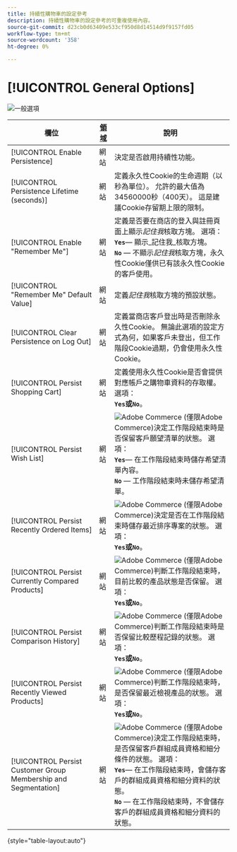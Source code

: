 ```yaml
---
title: 持續性購物車的設定參考
description: 持續性購物車的設定參考的可重複使用內容。
source-git-commit: d23cb0d63409e533cf950d8d14514d9f9157fd05
workflow-type: tm+mt
source-wordcount: '358'
ht-degree: 0%

---
```



# [!UICONTROL General Options]

![一般選項](/help/configuration-reference/customers/assets/persistent-shopping-cart-general.png)<!-- zoom -->

<!-- [General Options](https://docs.magento.com/user-guide/sales/cart-persistent-configuration.html) -->

| 欄位 | [領域](/help/getting-started/websites-stores-views.md#scope-settings) | 說明 |
|--- |------------------------------------------------------------------------|--- |
| [!UICONTROL Enable Persistence] | 網站 | 決定是否啟用持續性功能。 |
| [!UICONTROL Persistence Lifetime (seconds)] | 網站 | 定義永久性Cookie的生命週期（以秒為單位）。 允許的最大值為34560000秒（400天）。 這是建議Cookie存留期上限的限制。 |
| [!UICONTROL Enable "Remember Me"] | 網站 | 定義是否要在商店的登入與註冊頁面上顯示&#x200B;_記住我_&#x200B;核取方塊。 選項： <br/>**`Yes`**— 顯示&#x200B;_記住我_核取方塊。<br/>**`No`** — 不顯示&#x200B;_記住我_&#x200B;核取方塊，永久性Cookie僅供已有該永久性Cookie的客戶使用。 |
| [!UICONTROL "Remember Me" Default Value] | 網站 | 定義&#x200B;_記住我_&#x200B;核取方塊的預設狀態。 |
| [!UICONTROL Clear Persistence on Log Out] | 網站 | 定義當商店客戶登出時是否刪除永久性Cookie。 無論此選項的設定方式為何，如果客戶未登出，但工作階段Cookie過期，仍會使用永久性Cookie。 |
| [!UICONTROL Persist Shopping Cart] | 網站 | 定義使用永久性Cookie是否會提供對應帳戶之購物車資料的存取權。 選項： <br/>**`Yes`**或&#x200B;**`No`**。 |
| [!UICONTROL Persist Wish List] | 網站 | ![Adobe Commerce](/help/assets/adobe-logo.svg) (僅限Adobe Commerce)決定工作階段結束時是否保留客戶願望清單的狀態。 選項： <br/>**`Yes`**— 在工作階段結束時儲存希望清單內容。<br/>**`No`** — 工作階段結束時未儲存希望清單。 |
| [!UICONTROL Persist Recently Ordered Items] | 網站 | ![Adobe Commerce](/help/assets/adobe-logo.svg) (僅限Adobe Commerce)決定是否在工作階段結束時儲存最近排序專案的狀態。 選項： <br/>**`Yes`**或&#x200B;**`No`**。 |
| [!UICONTROL Persist Currently Compared Products] | 網站 | ![Adobe Commerce](/help/assets/adobe-logo.svg) (僅限Adobe Commerce)判斷工作階段結束時，目前比較的產品狀態是否保留。 選項： <br/>**`Yes`**或&#x200B;**`No`**。 |
| [!UICONTROL Persist Comparison History] | 網站 | ![Adobe Commerce](/help/assets/adobe-logo.svg) (僅限Adobe Commerce)判斷工作階段結束時是否保留比較歷程記錄的狀態。 選項： <br/>**`Yes`**或&#x200B;**`No`**。 |
| [!UICONTROL Persist Recently Viewed Products] | 網站 | ![Adobe Commerce](/help/assets/adobe-logo.svg) (僅限Adobe Commerce)判斷工作階段結束時，是否保留最近檢視產品的狀態。 選項： <br/>**`Yes`**或&#x200B;**`No`**。 |
| [!UICONTROL Persist Customer Group Membership and Segmentation] | 網站 | ![Adobe Commerce](/help/assets/adobe-logo.svg) (僅限Adobe Commerce)決定工作階段結束時，是否保留客戶群組成員資格和細分條件的狀態。 選項： <br/>**`Yes`**— 在工作階段結束時，會儲存客戶的群組成員資格和細分資料的狀態。<br/>**`No`** — 在工作階段結束時，不會儲存客戶的群組成員資格和細分資料的狀態。 |

{style="table-layout:auto"}

